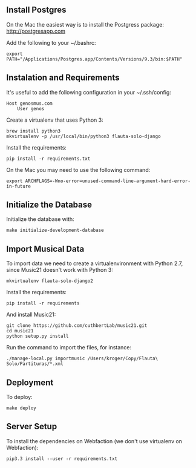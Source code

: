 ## Install Postgres

On the Mac the easiest way is to install the Postgress package: http://postgresapp.com

Add the following to your ~/.bashrc:

	export PATH="/Applications/Postgres.app/Contents/Versions/9.3/bin:$PATH"

## Instalation and Requirements

It's useful to add the following configuration in your ~/.ssh/config:

	Host genosmus.com
  		User genos

Create a virtualenv that uses Python 3:

	brew install python3
	mkvirtualenv -p /usr/local/bin/python3 flauta-solo-django

Install the requirements:

	pip install -r requirements.txt

On the Mac you may need to use the following command:

	export ARCHFLAGS=-Wno-error=unused-command-line-argument-hard-error-in-future

## Initialize the Database

Initialize the database with:

	make initialize-development-database

## Import Musical Data

To import data we need to create a virtualenvironment with Python 2.7, since Music21 doesn't work with Python 3:

	mkvirtualenv flauta-solo-django2

Install the requirements:

	pip install -r requirements

And install Music21:

    git clone https://github.com/cuthbertLab/music21.git
    cd music21
    python setup.py install

Run the command to import the files, for instance:

    ./manage-local.py importmusic /Users/kroger/Copy/Flauta\ Solo/Partituras/*.xml

## Deployment

To deploy:

	make deploy

## Server Setup

To install the dependencies on Webfaction (we don't use virtualenv on Webfaction):

    pip3.3 install --user -r requirements.txt
